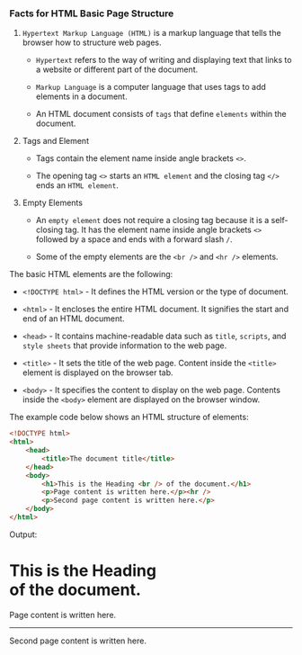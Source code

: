 ### Facts for HTML Basic Page Structure

1. `Hypertext Markup Language (HTML)` is a markup language that tells the browser how to structure web pages.

    - `Hypertext` refers to the way of writing and displaying text that links to a website or different part of the document.

    - `Markup Language` is a computer language that uses tags to add elements in a document.

    - An HTML document consists of `tags` that define `elements` within the document.

2. Tags and Element

    - Tags contain the element name inside angle brackets `<>`.

    - The opening tag `<>` starts an `HTML element` and the closing tag `</>` ends an `HTML element`.

3. Empty Elements

   - An `empty element` does not require a closing tag because it is a self-closing tag. It has the element name inside angle brackets `<>` followed by a space and ends with a forward slash `/`.
   
   - Some of the empty elements are the `<br />` and `<hr />` elements.

The basic HTML elements are the following:

- `<!DOCTYPE html>` - It defines the HTML version or the type of document.

- `<html>` -  It encloses the entire HTML document. It signifies the start and end of an HTML document.

- `<head>` - It contains machine-readable data such as `title`, `scripts`, and `style sheets` that provide information to the web page.

- `<title>` - It sets the title of the web page. Content inside the `<title>` element is displayed on the browser tab.

- `<body>` - It specifies the content to display on the web page. Contents inside the `<body>` element are displayed on the browser window. 

The example code below shows an HTML structure of elements:

```html
<!DOCTYPE html>
<html>
    <head>
        <title>The document title</title>
    </head>
    <body>
        <h1>This is the Heading <br /> of the document.</h1>
        <p>Page content is written here.</p><hr />
        <p>Second page content is written here.</p>
    </body>
</html>

```

Output:
<!DOCTYPE html>
<html>
    <head>
        <title>The document title</title>
    </head>
    <body>
        <h1>This is the Heading <br /> of the document.</h1>
        <p>Page content is written here.</p><hr />
        <p>Second page content is written here.</p>
    </body>
</html>